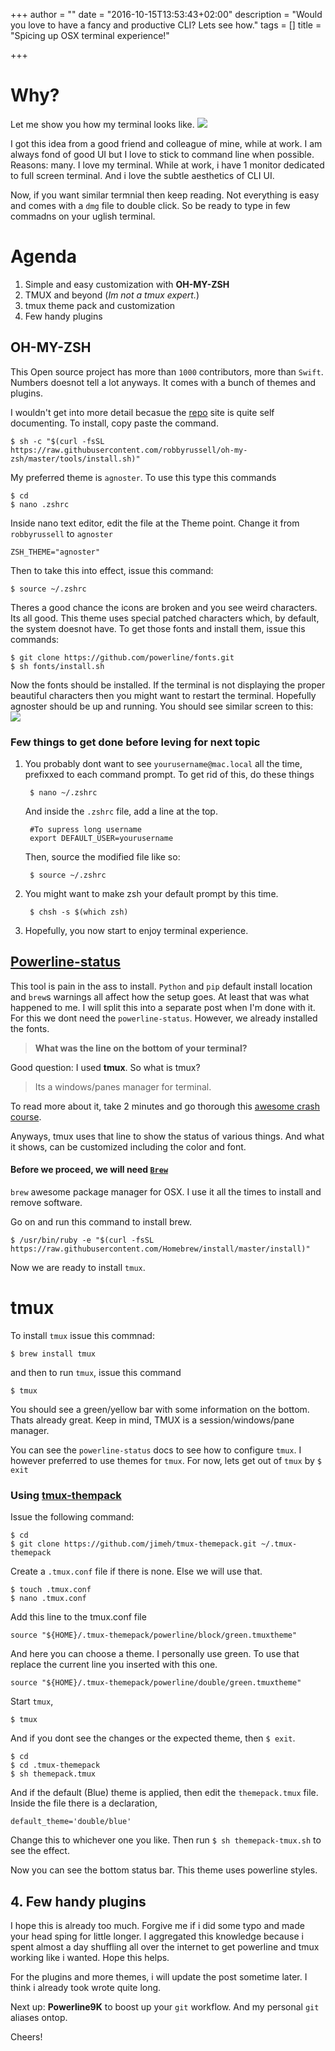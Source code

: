 +++
author = ""
date = "2016-10-15T13:53:43+02:00"
description = "Would you love to have a fancy and productive CLI? Lets see how."
tags = []
title = "Spicing up OSX terminal experience!"

+++

# Why? 

Let me show you how my terminal looks like. 
![](/img/myTerminal.png)

I got this idea from a good friend and colleague of mine, while at work. I am always fond of good UI but I love to stick to command line when possible. Reasons: many. I love my terminal. While at work, i have 1 monitor dedicated to full screen terminal. And i love the subtle aesthetics of CLI UI.

Now, if you want similar termnial then keep reading. Not everything is easy and comes with a `dmg` file to double click. So be ready to type in few commadns on your uglish terminal. 

# Agenda
1. Simple and easy customization with __OH-MY-ZSH__
2. TMUX and beyond (_Im not a tmux expert._)
3. tmux theme pack and customization
4. Few handy plugins

## OH-MY-ZSH
This Open source project has more than `1000` contributors, more than `Swift`. Numbers doesnot tell a lot anyways. It comes with a bunch of themes and plugins. 

I wouldn't get into more detail becasue the [repo](https://github.com/robbyrussell/oh-my-zsh) site is quite self documenting. To install, copy paste the command.

    $ sh -c "$(curl -fsSL https://raw.githubusercontent.com/robbyrussell/oh-my-zsh/master/tools/install.sh)"

My preferred theme is `agnoster`. To use this type this commands

    $ cd 
    $ nano .zshrc

Inside nano text editor, edit the file at the Theme point. Change it from `robbyrussell` to `agnoster`

    ZSH_THEME="agnoster"

Then to take this into effect, issue this command:

    $ source ~/.zshrc

Theres a good chance the icons are broken and you see weird characters. Its all good. This theme uses special patched characters which, by default, the system doesnot have. To get those fonts and install them, issue this commands:

    $ git clone https://github.com/powerline/fonts.git
    $ sh fonts/install.sh

Now the fonts should be installed. If the terminal is not displaying the proper beautiful characters then you might want to restart the terminal. Hopefully agnoster should be up and running. You should see similar screen to this:
![](https://cloud.githubusercontent.com/assets/2618447/6316862/70f58fb6-ba03-11e4-82c9-c083bf9a6574.png)


### Few things to get done before leving for next topic
1. You probably dont want to see `yourusername@mac.local` all the time, prefixxed to each command prompt. To get rid of this, do these things
    
        $ nano ~/.zshrc

    And inside the `.zshrc` file, add a line at the top.

        #To supress long username 
        export DEFAULT_USER=yourusername

    Then, source the modified file like so:

        $ source ~/.zshrc

2. You might want to make zsh your default prompt by this time. 
    
        $ chsh -s $(which zsh)

3. Hopefully, you now start to enjoy terminal experience. 


## [Powerline-status](https://github.com/powerline/powerline)

This tool is pain in the ass to install. `Python` and `pip` default install location and `brew`s warnings all affect how the setup goes. At least that was what happened to me. I will split this into a separate post when I'm done with it. For this we dont need the `powerline-status`. However, we already installed the fonts. 

> __What was the line on the bottom of your terminal?__

Good question: I used __tmux__. So what is tmux?  

>  Its a windows/panes manager for terminal. 

To read more about it, take 2 minutes and go thorough this [awesome crash course](http://www.hamvocke.com/blog/a-quick-and-easy-guide-to-tmux/).

Anyways, tmux uses that line to show the status of various things. And what it shows, can be customized including the color and font.

#### Before we proceed, we will need [`Brew`](http://brew.sh)
`brew` awesome package manager for OSX. I use it all the times to install and remove software.

Go on and run this command to install brew.

    $ /usr/bin/ruby -e "$(curl -fsSL https://raw.githubusercontent.com/Homebrew/install/master/install)"

Now we are ready to install `tmux`.

# tmux

To install `tmux` issue this commnad:

    $ brew install tmux

and then to run `tmux`, issue this command
    
    $ tmux

You should see a green/yellow bar with some information on the bottom. Thats already great. Keep in mind, TMUX is a session/windows/pane manager. 

You can see the `powerline-status` docs to see how to configure `tmux`. I however preferred to use themes for `tmux`. For now, lets get out of `tmux` by `$ exit` 

### Using [tmux-thempack](https://github.com/jimeh/tmux-themepack)

Issue the following command:

    $ cd
    $ git clone https://github.com/jimeh/tmux-themepack.git ~/.tmux-themepack

Create a `.tmux.conf` file if there is none. Else we will use that. 
    
    $ touch .tmux.conf
    $ nano .tmux.conf

Add this line to the tmux.conf file
    
    source "${HOME}/.tmux-themepack/powerline/block/green.tmuxtheme" 

And here you can choose a theme. I personally use green. To use that replace the current line you inserted with this one. 

    source "${HOME}/.tmux-themepack/powerline/double/green.tmuxtheme" 

Start `tmux`,
    
    $ tmux

And if you dont see the changes or the expected theme, then `$ exit`.

    $ cd
    $ cd .tmux-themepack
    $ sh themepack.tmux

And if the default (Blue) theme is applied, then edit the `themepack.tmux` file. Inside the file there is a declaration, 

    default_theme='double/blue'

Change this to whichever one you like. Then run `$ sh themepack-tmux.sh` to see the effect. 

Now you can see the bottom status bar. This theme uses powerline styles.

## 4. Few handy plugins

I hope this is already too much. Forgive me if i did some typo and made your head sping for little longer. I aggregated this knowledge because i spent almost a day shuffling all over the internet to get powerline and tmux working like i wanted. Hope this helps. 

For the plugins and more themes, i will update the post sometime later. I think i already took wrote quite long. 

Next up: __Powerline9K__ to boost up your `git` workflow. And my personal `git` aliases ontop.

Cheers!